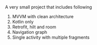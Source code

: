 A very small project that includes following
1. MVVM with clean architecture
2. Kotlin only
3. Retrofit, hilt and room
4. Navigation graph
5. Single activity with multiple fragments
